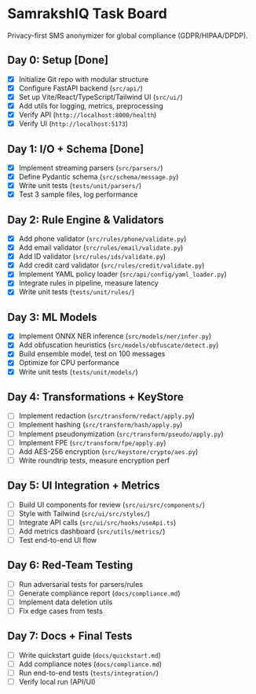 # SamrakshIQ Task Board

Privacy-first SMS anonymizer for global compliance (GDPR/HIPAA/DPDP).

## Day 0: Setup [Done]
- [x] Initialize Git repo with modular structure
- [x] Configure FastAPI backend (`src/api/`)
- [x] Set up Vite/React/TypeScript/Tailwind UI (`src/ui/`)
- [x] Add utils for logging, metrics, preprocessing
- [x] Verify API (`http://localhost:8000/health`)
- [x] Verify UI (`http://localhost:5173`)

## Day 1: I/O + Schema [Done]
- [x] Implement streaming parsers (`src/parsers/`)
- [x] Define Pydantic schema (`src/schema/message.py`)
- [x] Write unit tests (`tests/unit/parsers/`)
- [x] Test 3 sample files, log performance

## Day 2: Rule Engine & Validators
- [x] Add phone validator (`src/rules/phone/validate.py`)
- [x] Add email validator (`src/rules/email/validate.py`)
- [x] Add ID validator (`src/rules/ids/validate.py`)
- [x] Add credit card validator (`src/rules/credit/validate.py`)
- [x] Implement YAML policy loader (`src/api/config/yaml_loader.py`)
- [x] Integrate rules in pipeline, measure latency
- [x] Write unit tests (`tests/unit/rules/`)

## Day 3: ML Models
- [x] Implement ONNX NER inference (`src/models/ner/infer.py`)
- [x] Add obfuscation heuristics (`src/models/obfuscate/detect.py`)
- [x] Build ensemble model, test on 100 messages
- [x] Optimize for CPU performance
- [x] Write unit tests (`tests/unit/models/`)

## Day 4: Transformations + KeyStore
- [ ] Implement redaction (`src/transform/redact/apply.py`)
- [ ] Implement hashing (`src/transform/hash/apply.py`)
- [ ] Implement pseudonymization (`src/transform/pseudo/apply.py`)
- [ ] Implement FPE (`src/transform/fpe/apply.py`)
- [ ] Add AES-256 encryption (`src/keystore/crypto/aes.py`)
- [ ] Write roundtrip tests, measure encryption perf

## Day 5: UI Integration + Metrics
- [ ] Build UI components for review (`src/ui/src/components/`)
- [ ] Style with Tailwind (`src/ui/src/styles/`)
- [ ] Integrate API calls (`src/ui/src/hooks/useApi.ts`)
- [ ] Add metrics dashboard (`src/utils/metrics/`)
- [ ] Test end-to-end UI flow

## Day 6: Red-Team Testing
- [ ] Run adversarial tests for parsers/rules
- [ ] Generate compliance report (`docs/compliance.md`)
- [ ] Implement data deletion utils
- [ ] Fix edge cases from tests

## Day 7: Docs + Final Tests
- [ ] Write quickstart guide (`docs/quickstart.md`)
- [ ] Add compliance notes (`docs/compliance.md`)
- [ ] Run end-to-end tests (`tests/integration/`)
- [ ] Verify local run (API/UI)